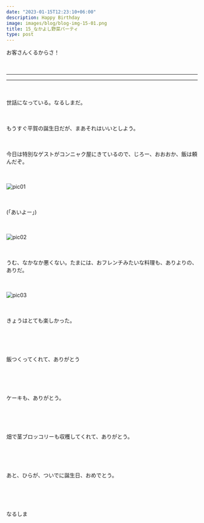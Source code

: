```yaml
---
date: "2023-01-15T12:23:10+06:00"
description: Happy Birthday
image: images/blog/blog-img-15-01.png
title: 15_なかよし野菜パーティ
type: post
---
```



お客さんくるからさ！

　

------
------
　

世話になっている。なるしまだ。

　

もうすぐ平賀の誕生日だが、まあそれはいいとしよう。

　


今日は特別なゲストがコンニャク屋にきているので、じろー、おおおか、飯は頼んだぞ。

　

![pic01](https://mrunadon.github.io/caffeproject/images/blog/blog-img-15-04.png)

　

(「あいよー」)

　

![pic02](https://mrunadon.github.io/caffeproject/images/blog/blog-img-15-03.png)


　

うむ、なかなか悪くない。たまには、おフレンチみたいな料理も、ありよりの、ありだ。

　

![pic03](https://mrunadon.github.io/caffeproject/images/blog/blog-img-15-02.png)


　

きょうはとても楽しかった。


　


　

飯つくってくれて、ありがとう


　


　

ケーキも、ありがとう。


　


　

畑で茎ブロッコリーも収穫してくれて、ありがとう。

　


　



あと、ひらが、ついでに誕生日、おめでとう。


　


　



なるしま
